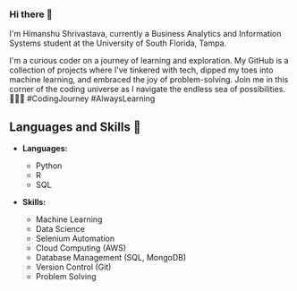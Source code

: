 ### Hi there 👋

I'm Himanshu Shrivastava, currently a Business Analytics and Information Systems student at the University of South Florida, Tampa.

I'm a curious coder on a journey of learning and exploration. 
My GitHub is a  collection of projects where I've tinkered with tech, dipped my toes into machine learning, and embraced the joy of problem-solving. 
Join me in this corner of the coding universe as I navigate the endless sea of possibilities. 🚶‍♂️✨ #CodingJourney #AlwaysLearning

## Languages and Skills 🚀

- **Languages:**
  - Python
  - R
  - SQL

- **Skills:**
  - Machine Learning
  - Data Science
  - Selenium Automation
  - Cloud Computing (AWS)
  - Database Management (SQL, MongoDB)
  - Version Control (Git)
  - Problem Solving
<!--
**himanshu1698/himanshu1698** is a ✨ _special_ ✨ repository because its `README.md` (this file) appears on your GitHub profile.

Here are some ideas to get you started:

- 🔭 I’m currently working on ...
- 🌱 I’m currently learning ...
- 👯 I’m looking to collaborate on ...
- 🤔 I’m looking for help with ...
- 💬 Ask me about ...
- 📫 How to reach me: ...
- 😄 Pronouns: ...
- ⚡ Fun fact: ...
-->
